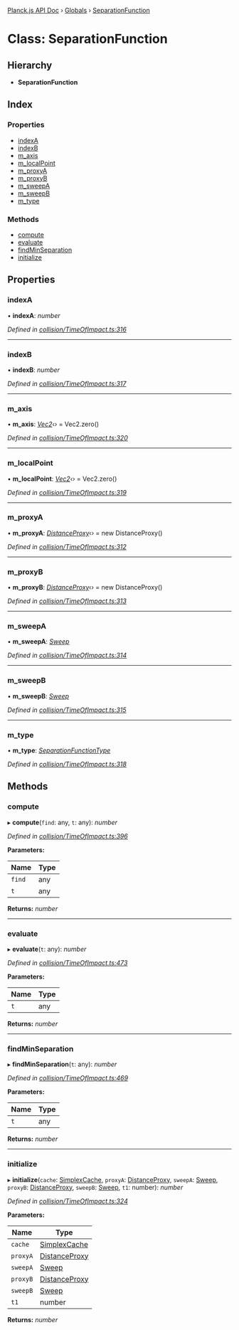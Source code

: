 [Planck.js API Doc](../README.md) › [Globals](../globals.md) › [SeparationFunction](separationfunction.md)

# Class: SeparationFunction

## Hierarchy

* **SeparationFunction**

## Index

### Properties

* [indexA](separationfunction.md#indexa)
* [indexB](separationfunction.md#indexb)
* [m_axis](separationfunction.md#m_axis)
* [m_localPoint](separationfunction.md#m_localpoint)
* [m_proxyA](separationfunction.md#m_proxya)
* [m_proxyB](separationfunction.md#m_proxyb)
* [m_sweepA](separationfunction.md#m_sweepa)
* [m_sweepB](separationfunction.md#m_sweepb)
* [m_type](separationfunction.md#m_type)

### Methods

* [compute](separationfunction.md#compute)
* [evaluate](separationfunction.md#evaluate)
* [findMinSeparation](separationfunction.md#findminseparation)
* [initialize](separationfunction.md#initialize)

## Properties

###  indexA

• **indexA**: *number*

*Defined in [collision/TimeOfImpact.ts:316](https://github.com/shakiba/planck.js/blob/8127f05/src/collision/TimeOfImpact.ts#L316)*

___

###  indexB

• **indexB**: *number*

*Defined in [collision/TimeOfImpact.ts:317](https://github.com/shakiba/planck.js/blob/8127f05/src/collision/TimeOfImpact.ts#L317)*

___

###  m_axis

• **m_axis**: *[Vec2](vec2.md)‹›* = Vec2.zero()

*Defined in [collision/TimeOfImpact.ts:320](https://github.com/shakiba/planck.js/blob/8127f05/src/collision/TimeOfImpact.ts#L320)*

___

###  m_localPoint

• **m_localPoint**: *[Vec2](vec2.md)‹›* = Vec2.zero()

*Defined in [collision/TimeOfImpact.ts:319](https://github.com/shakiba/planck.js/blob/8127f05/src/collision/TimeOfImpact.ts#L319)*

___

###  m_proxyA

• **m_proxyA**: *[DistanceProxy](distanceproxy.md)‹›* = new DistanceProxy()

*Defined in [collision/TimeOfImpact.ts:312](https://github.com/shakiba/planck.js/blob/8127f05/src/collision/TimeOfImpact.ts#L312)*

___

###  m_proxyB

• **m_proxyB**: *[DistanceProxy](distanceproxy.md)‹›* = new DistanceProxy()

*Defined in [collision/TimeOfImpact.ts:313](https://github.com/shakiba/planck.js/blob/8127f05/src/collision/TimeOfImpact.ts#L313)*

___

###  m_sweepA

• **m_sweepA**: *[Sweep](sweep.md)*

*Defined in [collision/TimeOfImpact.ts:314](https://github.com/shakiba/planck.js/blob/8127f05/src/collision/TimeOfImpact.ts#L314)*

___

###  m_sweepB

• **m_sweepB**: *[Sweep](sweep.md)*

*Defined in [collision/TimeOfImpact.ts:315](https://github.com/shakiba/planck.js/blob/8127f05/src/collision/TimeOfImpact.ts#L315)*

___

###  m_type

• **m_type**: *[SeparationFunctionType](../enums/separationfunctiontype.md)*

*Defined in [collision/TimeOfImpact.ts:318](https://github.com/shakiba/planck.js/blob/8127f05/src/collision/TimeOfImpact.ts#L318)*

## Methods

###  compute

▸ **compute**(`find`: any, `t`: any): *number*

*Defined in [collision/TimeOfImpact.ts:396](https://github.com/shakiba/planck.js/blob/8127f05/src/collision/TimeOfImpact.ts#L396)*

**Parameters:**

Name | Type |
------ | ------ |
`find` | any |
`t` | any |

**Returns:** *number*

___

###  evaluate

▸ **evaluate**(`t`: any): *number*

*Defined in [collision/TimeOfImpact.ts:473](https://github.com/shakiba/planck.js/blob/8127f05/src/collision/TimeOfImpact.ts#L473)*

**Parameters:**

Name | Type |
------ | ------ |
`t` | any |

**Returns:** *number*

___

###  findMinSeparation

▸ **findMinSeparation**(`t`: any): *number*

*Defined in [collision/TimeOfImpact.ts:469](https://github.com/shakiba/planck.js/blob/8127f05/src/collision/TimeOfImpact.ts#L469)*

**Parameters:**

Name | Type |
------ | ------ |
`t` | any |

**Returns:** *number*

___

###  initialize

▸ **initialize**(`cache`: [SimplexCache](simplexcache.md), `proxyA`: [DistanceProxy](distanceproxy.md), `sweepA`: [Sweep](sweep.md), `proxyB`: [DistanceProxy](distanceproxy.md), `sweepB`: [Sweep](sweep.md), `t1`: number): *number*

*Defined in [collision/TimeOfImpact.ts:324](https://github.com/shakiba/planck.js/blob/8127f05/src/collision/TimeOfImpact.ts#L324)*

**Parameters:**

Name | Type |
------ | ------ |
`cache` | [SimplexCache](simplexcache.md) |
`proxyA` | [DistanceProxy](distanceproxy.md) |
`sweepA` | [Sweep](sweep.md) |
`proxyB` | [DistanceProxy](distanceproxy.md) |
`sweepB` | [Sweep](sweep.md) |
`t1` | number |

**Returns:** *number*
